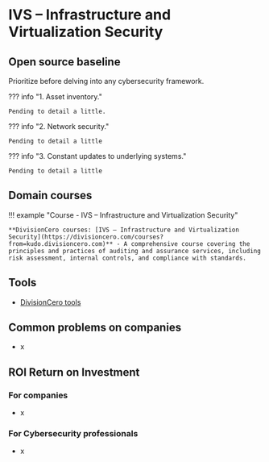 # IVS – Infrastructure and Virtualization Security


## Open source baseline

Prioritize before delving into any cybersecurity framework.

??? info "1. Asset inventory."

    Pending to detail a little.


??? info "2. Network security."

    Pending to detail a little


??? info "3. Constant updates to underlying systems."

    Pending to detail a little


## Domain courses

!!! example "Course - IVS – Infrastructure and Virtualization Security"
        
    **DivisionCero courses: [IVS – Infrastructure and Virtualization Security](https://divisioncero.com/courses?from=kudo.divisioncero.com)** - A comprehensive course covering the principles and practices of auditing and assurance services, including risk assessment, internal controls, and compliance with standards.


## Tools

- [DivisionCero tools](https://divisioncero.com/tools?from=kudo.divisioncero.com)


## Common problems on companies

- x


## ROI Return on Investment

### For companies

- x

### For Cybersecurity professionals

- x